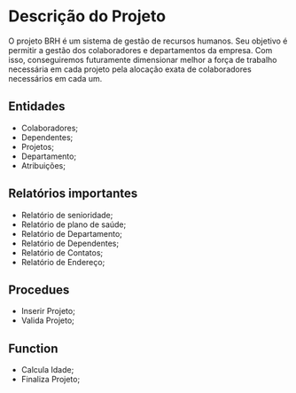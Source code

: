 

# Descrição do Projeto 
  O projeto  BRH é um sistema de gestão de recursos humanos. Seu objetivo é permitir a gestão dos colaboradores e departamentos da empresa. Com isso, conseguiremos futuramente dimensionar melhor a força de trabalho necessária em cada projeto pela alocação exata de colaboradores necessários em cada um.
  
## Entidades 
* Colaboradores;
* Dependentes;
* Projetos;
* Departamento;
* Atribuições;

## Relatórios importantes 
* Relatório de senioridade;
* Relatório de plano de saúde;
* Relatório de Departamento;
* Relatório de Dependentes;
* Relatório de Contatos;
* Relatório de Endereço;

## Procedues 
* Inserir Projeto;
* Valida Projeto;

## Function 
* Calcula Idade;
* Finaliza Projeto;

